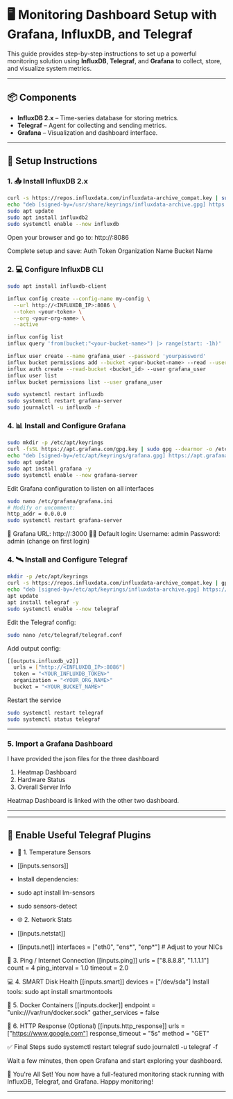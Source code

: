 # 🖥️ Monitoring Dashboard Setup with Grafana, InfluxDB, and Telegraf

This guide provides step-by-step instructions to set up a powerful monitoring solution using **InfluxDB**, **Telegraf**, and **Grafana** to collect, store, and visualize system metrics.

---

## 📦 Components

- **InfluxDB 2.x** – Time-series database for storing metrics.
- **Telegraf** – Agent for collecting and sending metrics.
- **Grafana** – Visualization and dashboard interface.

---

## 🚀 Setup Instructions

### 1. 📥 Install InfluxDB 2.x

```bash
curl -s https://repos.influxdata.com/influxdata-archive_compat.key | sudo gpg --dearmor -o /usr/share/keyrings/influxdata-archive.gpg
echo "deb [signed-by=/usr/share/keyrings/influxdata-archive.gpg] https://repos.influxdata.com/ubuntu jammy stable" | sudo tee /etc/apt/sources.list.d/influxdata.list
sudo apt update
sudo apt install influxdb2
sudo systemctl enable --now influxdb
```
Open your browser and go to: http://<central-server>:8086

Complete setup and save:
Auth Token
Organization Name
Bucket Name

### 2.  💻 Configure InfluxDB CLI

```bash
sudo apt install influxdb-client

influx config create --config-name my-config \
  --url http://<INFLUXDB_IP>:8086 \
  --token <your-token> \
  --org <your-org-name> \
  --active

influx config list
influx query 'from(bucket:"<your-bucket-name>") |> range(start: -1h)'

influx user create --name grafana_user --password 'yourpassword'
influx bucket permissions add --bucket <your-bucket-name> --read --user grafana_user
influx auth create --read-bucket <bucket_id> --user grafana_user
influx user list
influx bucket permissions list --user grafana_user

sudo systemctl restart influxdb
sudo systemctl restart grafana-server
sudo journalctl -u influxdb -f
```

### 4.  📊 Install and Configure Grafana

```bash
sudo mkdir -p /etc/apt/keyrings
curl -fsSL https://apt.grafana.com/gpg.key | sudo gpg --dearmor -o /etc/apt/keyrings/grafana.gpg
echo "deb [signed-by=/etc/apt/keyrings/grafana.gpg] https://apt.grafana.com stable main" | sudo tee /etc/apt/sources.list.d/grafana.list
sudo apt update
sudo apt install grafana -y
sudo systemctl enable --now grafana-server
```
Edit Grafana configuration to listen on all interfaces

```bash
sudo nano /etc/grafana/grafana.ini
# Modify or uncomment:
http_addr = 0.0.0.0
sudo systemctl restart grafana-server
```

🔗 Grafana URL: http://<your-server-ip>:3000
🧑‍💻 Default login:
Username: admin
Password: admin (change on first login)

### 4.  🛰️ Install and Configure Telegraf
```bash
mkdir -p /etc/apt/keyrings
curl -s https://repos.influxdata.com/influxdata-archive_compat.key | gpg --dearmor > /etc/apt/keyrings/influxdata-archive.gpg
echo "deb [signed-by=/etc/apt/keyrings/influxdata-archive.gpg] https://repos.influxdata.com/ubuntu jammy stable" > /etc/apt/sources.list.d/influxdata.list
apt update
apt install telegraf -y
sudo systemctl enable --now telegraf
```
Edit the Telegraf config:
```bash
sudo nano /etc/telegraf/telegraf.conf
```
Add output config:
```bash
[[outputs.influxdb_v2]]
  urls = ["http://<INFLUXDB_IP>:8086"]
  token = "<YOUR_INFLUXDB_TOKEN>"
  organization = "<YOUR_ORG_NAME>"
  bucket = "<YOUR_BUCKET_NAME>"
```
Restart the service

```bash
sudo systemctl restart telegraf
sudo systemctl status telegraf
```

---

### 5. Import a Grafana Dashboard
I have provided the json files for the three dashboard 

1. Heatmap Dashboard
2. Hardware Status
3. Overall Server Info

Heatmap Dashboard is linked with the other two dashboard.

---

---
🔌 Enable Useful Telegraf Plugins
---


- 🧊 1. Temperature Sensors
- [[inputs.sensors]]
- Install dependencies:
- sudo apt install lm-sensors
- sudo sensors-detect

- 🌐 2. Network Stats
- [[inputs.netstat]]
- [[inputs.net]]
  interfaces = ["eth0", "ens*", "enp*"]  # Adjust to your NICs
  
📶 3. Ping / Internet Connection
[[inputs.ping]]
  urls = ["8.8.8.8", "1.1.1.1"]
  count = 4
  ping_interval = 1.0
  timeout = 2.0
  
💻 4. SMART Disk Health
[[inputs.smart]]
  devices = ["/dev/sda"]
Install tools:
sudo apt install smartmontools

🐳 5. Docker Containers
[[inputs.docker]]
  endpoint = "unix:///var/run/docker.sock"
  gather_services = false

📡 6. HTTP Response (Optional)
[[inputs.http_response]]
  urls = ["https://www.google.com"]
  response_timeout = "5s"
  method = "GET"
  
✅ Final Steps
sudo systemctl restart telegraf
sudo journalctl -u telegraf -f

Wait a few minutes, then open Grafana and start exploring your dashboard.

🙌 You're All Set!
You now have a full-featured monitoring stack running with InfluxDB, Telegraf, and Grafana. Happy monitoring!

---

